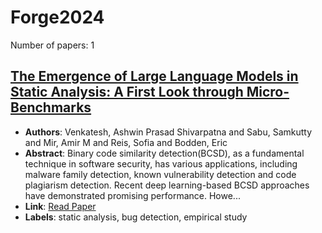 # Forge2024

Number of papers: 1

## [The Emergence of Large Language Models in Static Analysis: A First Look through Micro-Benchmarks](paper_1.md)
- **Authors**: Venkatesh, Ashwin Prasad Shivarpatna and Sabu, Samkutty and Mir, Amir M and Reis, Sofia and Bodden, Eric
- **Abstract**: Binary code similarity detection(BCSD), as a fundamental technique in software security, has various applications, including malware family detection, known vulnerability detection and code plagiarism detection. Recent deep learning-based BCSD approaches have demonstrated promising performance. Howe...
- **Link**: [Read Paper](https://doi.org/10.1145/3650105.3652288)
- **Labels**: static analysis, bug detection, empirical study

